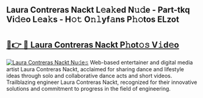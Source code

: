 ## Laura Contreras Nackt L𝚎a𝚔ed N𝚞𝚍e - Part-tkq Vi𝚍𝚎o L𝚎a𝚔s - H𝚘𝚝 O𝚗𝚕yf𝚊ns P𝚑𝚘tos ELzot

# <h2><a href="http://kfcbqtv.oniu.top/?m=Laura+Contreras+Nackt">🔗👉 🔴 Laura Contreras Nackt P𝚑ot𝚘𝚜 V𝚒d𝚎o</a></h2>

[![Laura Contreras Nackt Nu𝚍e𝚜](https://i.imgur.com/0qMVB7G.gif)](http://kfcbqtv.oniu.top/?m=Laura+Contreras+Nackt)
Web-based entertainer and digital media artist Laura Contreras Nackt, acclaimed for sharing dance and lifestyle ideas through solo and collaborative dance acts and short videos. Trailblazing engineer Laura Contreras Nackt, recognized for their innovative solutions and commitment to progress in the field of engineering.  
